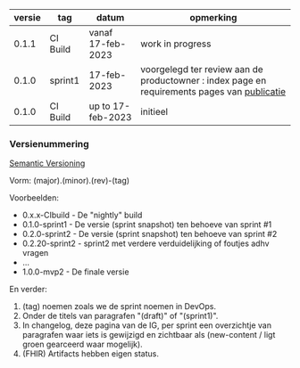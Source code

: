 
| versie | tag | datum | opmerking |
| --- | --- | -- | -- |
| 0.1.1 | CI Build | vanaf 17-feb-2023 | work in progress |
| 0.1.0 | sprint1 | 17-feb-2023 | voorgelegd ter review aan de productowner : index page en requirements pages van [publicatie](https://vdzel.home.xs4all.nl/zorgviewer-ig/) |
| 0.1.0 | CI Build | up to 17-feb-2023 | initieel |

### Versienummering

[Semantic Versioning](https://semver.org/)

Vorm: (major).(minor).(rev)-(tag)

Voorbeelden:

* 0.x.x-CIbuild - De "nightly" build
* 0.1.0-sprint1 - De versie (sprint snapshot) ten behoeve van sprint #1
* 0.2.0-sprint2 - De versie (sprint snapshot) ten behoeve van sprint #2
* 0.2.20-sprint2 - sprint2 met verdere verduidelijking of foutjes adhv vragen
* ...
* 1.0.0-mvp2 - De finale versie

En verder:

1. (tag) noemen zoals we de sprint noemen in DevOps.
1. Onder de titels van paragrafen "(draft)" of "(sprint1)".
1. In changelog, deze pagina van de IG, per sprint een overzichtje van paragrafen waar iets is gewijzigd en zichtbaar als (new-content / ligt groen gearceerd waar mogelijk).
1. (FHIR) Artifacts hebben eigen status.
